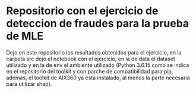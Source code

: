 # Repositorio con el ejercicio de deteccion de fraudes para la prueba de MLE

Dejo en este repositorio los resultados obtenidos para el ejercicio, en la carpeta src dejo el notebook con el ejercicio, en la de data el dataset utilizado y en la de env el ambiente utilizado (Python 3.6.15 como se indica en el repositorio del toolkit y con parche de compatibilidad para pip, ademas, el toolkit de AIX360 ya esta instalado, al menos la parte necesaria para utilizar shap).

